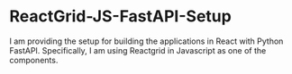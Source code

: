 # ReactGrid-JS-FastAPI-Setup
I am providing the setup for building the applications in React with Python FastAPI. Specifically, I am using Reactgrid in Javascript as one of the components. 
